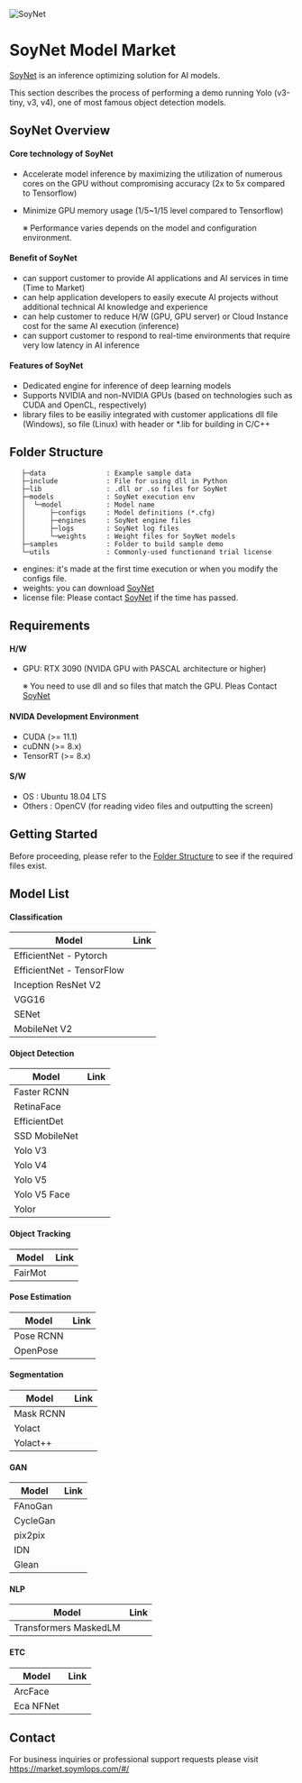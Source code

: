 ![SoyNet](https://user-images.githubusercontent.com/74886743/161455587-31dc85f4-d60c-4dd5-9612-113a9ac82c41.png)

# SoyNet Model Market

[SoyNet](https://soynet.io/) is an inference optimizing solution for AI models.

This section describes the process of performing a demo running Yolo (v3-tiny, v3, v4), one of most famous object detection models.

## SoyNet Overview

#### Core technology of SoyNet

- Accelerate model inference by maximizing the utilization of numerous cores on the GPU without compromising accuracy (2x to 5x compared to Tensorflow)
- Minimize GPU memory usage (1/5~1/15 level compared to Tensorflow)

   ※ Performance varies depends on the model and configuration environment.
   
#### Benefit of SoyNet

- can support customer to  provide AI applications and AI services in time (Time to Market)
- can help application developers to easily execute AI projects without additional technical AI knowledge and experience
- can help customer to reduce H/W (GPU, GPU server) or Cloud Instance cost for the same AI execution (inference)
- can support customer to respond to real-time environments that require very low latency in AI inference

#### Features of SoyNet

- Dedicated engine for inference of deep learning models
- Supports NVIDIA and non-NVIDIA GPUs (based on technologies such as CUDA and OpenCL, respectively)
- library files to be easiliy integrated with customer applications
dll file (Windows), so file (Linux) with header or *.lib for building in C/C++


## Folder Structure


```
   ├─data               : Example sample data
   ├─include            : File for using dll in Python
   ├─lib                : .dll or .so files for SoyNet
   ├─models             : SoyNet execution env
   │  └─model           : Model name
   │      ├─configs     : Model definitions (*.cfg)
   │      ├─engines     : SoyNet engine files
   │      ├─logs        : SoyNet log files
   │      └─weights     : Weight files for SoyNet models
   ├─samples            : Folder to build sample demo 
   └─utils              : Commonly-used functionand trial license
```
 - engines: it's made at the first time execution or when you modify the configs file.
 - weights: you can download [SoyNet](https://soynet.io/)
 - license file: Please contact [SoyNet](https://soynet.io/) if the time has passed.

## Requirements
#### H/W
 - GPU: RTX 3090 (NVIDA GPU with PASCAL architecture or higher)
 
   ※ You need to use dll and so files that match the GPU. Pleas Contact [SoyNet](https://soynet.io/)

#### NVIDA Development Environment
 - CUDA (>= 11.1)
 - cuDNN (>= 8.x)
 - TensorRT (>= 8.x)

#### S/W
 - OS : Ubuntu 18.04 LTS
 - Others : OpenCV (for reading video files and outputting the screen)

## Getting Started
Before proceeding, please refer to the [Folder Structure](#folder-structure) to see if the required files exist.


## Model List
#### Classification
|Model|Link|
|---|---|
|EfficientNet - Pytorch||
|EfficientNet - TensorFlow||
|Inception ResNet V2||
|VGG16||
|SENet||
|MobileNet V2||

#### Object Detection
|Model|Link|
|---|---|
|Faster RCNN||
|RetinaFace||
|EfficientDet||
|SSD MobileNet||
|Yolo V3||
|Yolo V4||
|Yolo V5||
|Yolo V5 Face||
|Yolor||

#### Object Tracking
|Model|Link|
|---|---|
|FairMot||

#### Pose Estimation
|Model|Link|
|---|---|
|Pose RCNN||
|OpenPose||

#### Segmentation
|Model|Link|
|---|---|
|Mask RCNN||
|Yolact||
|Yolact++||

#### GAN
|Model|Link|
|---|---|
|FAnoGan||
|CycleGan||
|pix2pix||
|IDN||
|Glean||

#### NLP
|Model|Link|
|---|---|
|Transformers MaskedLM||

#### ETC
|Model|Link|
|---|---|
|ArcFace||
|Eca NFNet||



## Contact
For business inquiries or professional support requests please visit https://market.soymlops.com/#/
